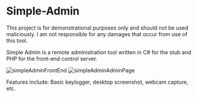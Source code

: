 # Simple-Admin
This project is for demonstrational purposes only and should not be used maliciously. I am not responsible for any damages that occur from use of this tool.

Simple Admin is a remote administration tool written in C# for the stub and PHP for the front-end control server.

![simpleAdminFrontEnd](https://github.com/rykergogo/Simple-Admin/assets/87205868/da064c26-7a83-4c22-942b-a9284d05d58f)
![simpleAdminAdminPage](https://github.com/rykergogo/Simple-Admin/assets/87205868/01f01049-813d-4667-af3d-3f7aa253f1ff)


Features include: Basic keylogger, desktop screenshot, webcam capture, etc.
